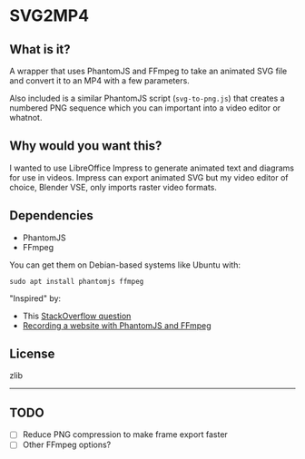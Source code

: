 # SVG2MP4

## What is it?

A wrapper that uses PhantomJS and FFmpeg to take an animated SVG file and convert it to an MP4 with a few parameters.

Also included is a similar PhantomJS script (`svg-to-png.js`) that creates a numbered PNG sequence which you can important into a video editor or whatnot.

## Why would you want this?

I wanted to use LibreOffice Impress to generate animated text and diagrams for use in videos. Impress can export animated SVG but my video editor of choice, Blender VSE, only imports raster video formats.

## Dependencies

* PhantomJS
* FFmpeg

You can get them on Debian-based systems like Ubuntu with:
```
sudo apt install phantomjs ffmpeg
```

"Inspired" by:
* This [StackOverflow question](https://stackoverflow.com/questions/19759138/error-using-ffmpeg-image2pipe-with-phantomjs-to-render-video-from-webpage-screen)
* [Recording a website with PhantomJS and FFmpeg](https://mindthecode.com/recording-a-website-with-phantomjs-and-ffmpeg/)

## License
zlib
___
## TODO

* [ ] Reduce PNG compression to make frame export faster
* [ ] Other FFmpeg options?
